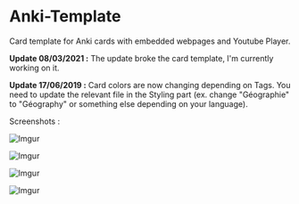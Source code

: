 # Anki-Template
Card template for Anki cards with embedded webpages and Youtube Player.

**Update 08/03/2021 :** The update broke the card template, I'm currently working on it.

**Update 17/06/2019 :** Card colors are now changing depending on Tags. You need to update the relevant file in the Styling part (ex. change "Géographie" to "Géography" or something else depending on your language). 

Screenshots : 

![Imgur](https://i.imgur.com/dvRQZHn.png)

![Imgur](https://i.imgur.com/SWa9kKD.png)

![Imgur](https://i.imgur.com/2f2E4Jl.png)

![Imgur](https://i.imgur.com/tFAEXoU.png)

